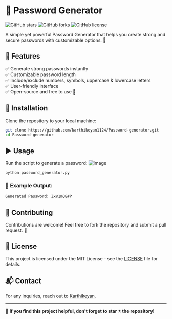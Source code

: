# 🔐 Password Generator

![GitHub stars](https://img.shields.io/github/stars/karthikeyan1124/Password-generator?style=flat-square)
![GitHub forks](https://img.shields.io/github/forks/karthikeyan1124/Password-generator?style=flat-square)
![GitHub license](https://img.shields.io/github/license/karthikeyan1124/Password-generator?style=flat-square)

A simple yet powerful Password Generator that helps you create strong and secure passwords with customizable options. 🔑

## 🚀 Features

✅ Generate strong passwords instantly<br>
✅ Customizable password length<br>
✅ Include/exclude numbers, symbols, uppercase & lowercase letters<br>
✅ User-friendly interface<br>
✅ Open-source and free to use 🎉

## 📂 Installation

Clone the repository to your local machine:

```bash
git clone https://github.com/karthikeyan1124/Password-generator.git
cd Password-generator
```

## ▶️ Usage

Run the script to generate a password:
![image](https://github.com/user-attachments/assets/2e7c0970-9633-4578-be7c-9617aac6bffd)


```bash
python password_generator.py
```

### 🎯 Example Output:
```bash
Generated Password: Zx@1mQ8#P
```
## 🤝 Contributing

Contributions are welcome! Feel free to fork the repository and submit a pull request. 🚀

## 📜 License

This project is licensed under the MIT License - see the [LICENSE](LICENSE) file for details.

## 📬 Contact

For any inquiries, reach out to [Karthikeyan](mailto:karthikeyan1152005@gmail.com).

---
🌟 **If you find this project helpful, don't forget to star ⭐ the repository!**

